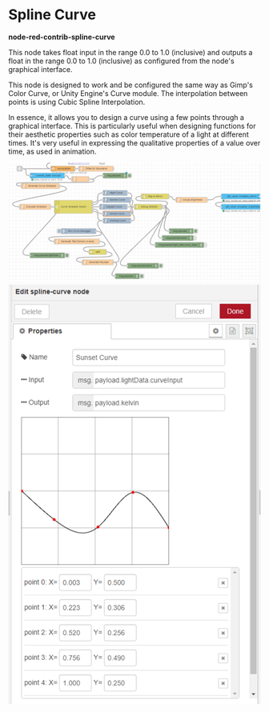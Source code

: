 # Spline Curve
**node-red-contrib-spline-curve**

This node takes float input in the range 0.0 to 1.0 (inclusive) and outputs a float in the range 0.0 to 1.0 (inclusive) as configured from the node's graphical interface.

This node is designed to work and be configured the same way as Gimp's Color Curve, or Unity Engine's Curve module.  The interpolation between points is using Cubic Spline Interpolation.

In essence, it allows you to design a curve using a few points through a graphical interface.  This is particularly useful when designing functions for their aesthetic properties such as color temperature of a light at different times. It's very useful in expressing the qualitative properties of a value over time, as used in animation.

![Alt text](images/ColorTemperature_practical.PNG)
![Alt text](images/sunsetCurve_edit.PNG)
